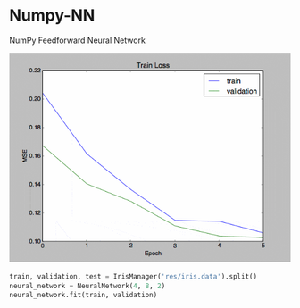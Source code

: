 # Numpy-NN
NumPy Feedforward Neural Network

![neural_network-training](https://github.com/alessandrozamberletti/NumPy-NN/blob/master/res/numpy-nn.gif)

```python
train, validation, test = IrisManager('res/iris.data').split()
neural_network = NeuralNetwork(4, 8, 2)
neural_network.fit(train, validation)
```
